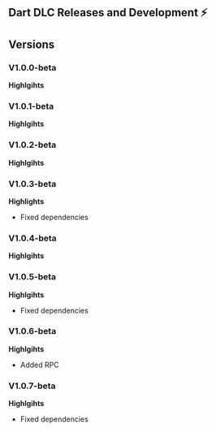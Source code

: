 ## Dart DLC Releases and Development ⚡

## Versions

### V1.0.0-beta

**Highlgihts**

### V1.0.1-beta

**Highlgihts**

### V1.0.2-beta

**Highlgihts**

### V1.0.3-beta

**Highlights**

- Fixed dependencies

### V1.0.4-beta

**Highlgihts**

### V1.0.5-beta

**Highlgihts**

- Fixed dependencies

### V1.0.6-beta

**Highlgihts**

- Added RPC

### V1.0.7-beta

**Highlgihts**

- Fixed dependencies
